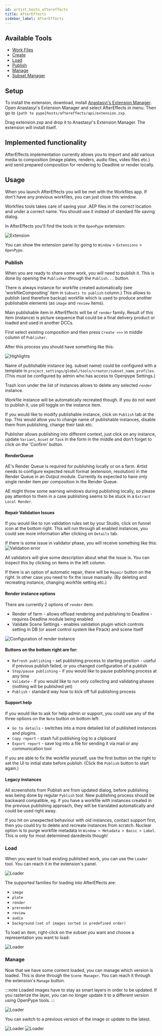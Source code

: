 ```yaml
---
id: artist_hosts_aftereffects
title: AfterEffects
sidebar_label: AfterEffects
---
```

<!-- based on PS implementation, same principle and menu -->
## Available Tools

-   [Work Files](artist_tools_workfiles)
-   [Create](artist_tools_creator)
-   [Load](artist_tools_loader)
-   [Publish](artist_tools_publisher)
-   [Manage](artist_tools_inventory)
-   [Subset Manager](artist_tools_subset_manager)

## Setup

To install the extension, download, install [Anastasyi's Extension Manager](https://install.anastasiy.com/). Open Anastasyi's Extension Manager and select AfterEffects in menu. Then go to `{path to pype}hosts/aftereffects/api/extension.zxp`. 

Drag extension.zxp and drop it to Anastasyi's Extension Manager. The extension will install itself. 

## Implemented functionality

AfterEffects implementation currently allows you to import and add various media to composition (image plates, renders, audio files, video files etc.)
and send prepared composition for rendering to Deadline or render locally. 

## Usage

When you launch AfterEffects you will be met with the Workfiles app. If don't 
have any previous workfiles, you can just close this window.

Workfiles tools takes care of saving your .AEP files in the correct location and under
a correct name. You should use it instead of standard file saving dialog.

In AfterEffects you'll find the tools in the `OpenPype` extension:

![Extension](assets/photoshop_extension.png) <!-- same menu as in PS -->

You can show the extension panel by going to `Window` > `Extensions` > `OpenPype`.

### Publish

When you are ready to share some work, you will need to publish it. This is done by opening the `Publisher` through the `Publish...` button.

There is always instance for workfile created automatically (see 'workfileCompositing' item in `Subsets to publish` column.) This allows to publish (and therefore backup)
workfile which is used to produce another publishable elements (as `image` and `review` items).

Main publishable item in AfterEffects will be of `render` family. Result of this item (instance) is picture sequence that could be a final delivery product or loaded and used in another DCCs.

First select existing composition and then press `Create >>>` in middle column of `Publisher`.

After this process you should have something like this:

![Highlights](assets/aftereffects_publish_instance.png)

Name of publishable instance (eg. subset name) could be configured with a template in `project_settings/global/tools/creator/subset_name_profiles`.
(This must be configured by admin who has access to Openpype Settings.)

Trash icon under the list of instances allows to delete any selected `render` instance.

Workfile instance will be automatically recreated though. If you do not want to publish it, use pill toggle on the instance item.

If you would like to modify publishable instance, click on `Publish` tab at the top. This would allow you to change name of publishable
instances, disable them from publishing, change their task etc.

Publisher allows publishing into different context, just click on any instance, update `Variant`, `Asset` or `Task` in the form in the middle and don't forget to click on the 'Confirm' button.

#### RenderQueue

AE's Render Queue is required for publishing locally or on a farm. Artist needs to configure expected result format (extension, resolution) in the Render Queue in an Output module. 
Currently its expected to have only single render item per composition in the Render Queue.


AE might throw some warning windows during publishing locally, so please pay attention to them in a case publishing seems to be stuck in a `Extract Local Render`.

#### Repair Validation Issues

If you would like to run validation rules set by your Studio, click on funnel icon at the bottom right. This will run through all
enabled instances, you could see more information after clicking on `Details` tab.

If there is some issue in validator phase, you will receive something like this:
![Validation error](assets/aftereffects_publish_failed.png)

All validators will give some description about what the issue is. You can inspect this by clicking on items in the left column.

If there is an option of automatic repair, there will be `Repair` button on the right. In other case you need to fix the issue manually.
(By deleting and recreating instance, changing workfile setting etc.)

#### Render instance options

There are currently 2 options of `render` item:
- Render of farm - allows offload rendering and publishing to Deadline - requires Deadline module being enabled
- Validate Scene Settings - enables validation plugin which controls setting in DB (or asset control system like Ftrack) and scene itself

![Configuration of render instance](assets/aftereffects_render_instance.png)

#### Buttons on the bottom right are for:
- `Refresh publishing` - set publishing process to starting position - useful if previous publish failed, or you changed configuration of a publish
- `Stop/pause publishing` - if you would like to pause publishing process at any time
- `Validate` - if you would like to run only collecting and validating phases (nothing will be published yet)
- `Publish` - standard way how to kick off full publishing process

#### Support help
If you would like to ask for help admin or support, you could use any of the three options on the `Note` button on bottom left:
- `Go to details` - switches into a more detailed list of published instances and plugins.
- `Copy report` - stash full publishing log to a clipboard
- `Export report` - save log into a file for sending it via mail or any communication tool

If you are able to fix the workfile yourself, use the first button on the right to set the UI to initial state before publish. (Click the `Publish` button to start again.)

#### Legacy instances

All screenshots from Publish are from updated dialog, before publishing was being done by regular `Pyblish` tool.
New publishing process should be backward compatible, eg. if you have a workfile with instances created in the previous publishing approach, they will be translated automatically and
could be used right away.

If you hit on unexpected behaviour with old instances, contact support first, then you could try to delete and recreate instances from scratch.
Nuclear option is to purge workfile metadata in `Window > Metadata > Basic > Label`. This is only for most determined daredevils though!

### Load

When you want to load existing published work, you can use the `Loader` tool. You can reach it in the extension's panel.

![Loader](assets/photoshop_loader.png) <!-- picture needs to be changed -->

The supported families for loading into AfterEffects are:

- `image`
- `plate`
- `render`
- `prerender`
- `review`
- `audio`
- `background` `(set of images sorted in predefined order)`

To load an item, right-click on the subset you want and choose a representation you want to load:

![Loader](assets/photoshop_loader_load.gif)

### Manage

Now that we have some content loaded, you can manage which version is loaded. This is done through the `Scene Manager`. You can reach it through the extension's `Manage` button.

:::note
Loaded images have to stay as smart layers in order to be updated. If you rasterize the layer, you can no longer update it to a different version using OpenPype tools.
:::

![Loader](assets/photoshop_manage.png)

You can switch to a previous version of the image or update to the latest.

![Loader](assets/photoshop_manage_switch.gif)
![Loader](assets/photoshop_manage_update.gif)

